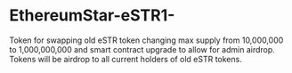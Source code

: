 # EthereumStar-eSTR1-
Token for swapping old eSTR token changing max supply from 10,000,000 to 1,000,000,000 and smart contract upgrade to allow for admin airdrop. Tokens will be airdrop to all current holders of old eSTR tokens.
